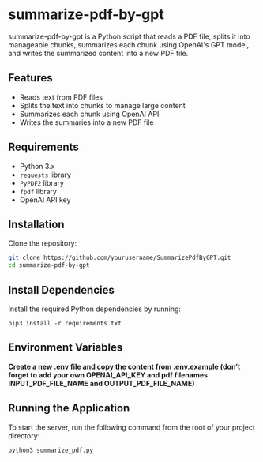 # summarize-pdf-by-gpt

summarize-pdf-by-gpt is a Python script that reads a PDF file, splits it into manageable chunks, summarizes each chunk using OpenAI's GPT model, and writes the summarized content into a new PDF file.

## Features

- Reads text from PDF files
- Splits the text into chunks to manage large content
- Summarizes each chunk using OpenAI API
- Writes the summaries into a new PDF file

## Requirements

- Python 3.x
- `requests` library
- `PyPDF2` library
- `fpdf` library
- OpenAI API key

## Installation

Clone the repository:

```bash
git clone https://github.com/yourusername/SummarizePdfByGPT.git
cd summarize-pdf-by-gpt
```
## Install Dependencies
Install the required Python dependencies by running:
```
pip3 install -r requirements.txt
```

## Environment Variables
**Create a new .env file and copy the content from .env.example (don’t forget to add your own OPENAI_API_KEY and pdf filenames INPUT_PDF_FILE_NAME and OUTPUT_PDF_FILE_NAME)**

## Running the Application
To start the server, run the following command from the root of your project directory:
```
python3 summarize_pdf.py
```
